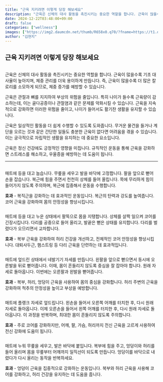 ```yaml
---
title: "근육 지키려면 이렇게 당장 해보세요"
description: "근육은 신체의 대사 활동을 촉진시키는 중요한 역할을 합니다. 근육이 많을수록 기초 대사율이 높아지며, 체중 관리를 더욱 용이하게 만듭니다. 즉, 근육이 많을수록 더 많은 칼로리를 소모하게 되므로, 체중 증가를 예방할 수 있습니다."
date: 2024-12-22T03:48:00+09:00
draft: false
categories: ["wellness"]
images: ["https://img2.daumcdn.net/thumb/R658x0.q70/?fname=https://t1.daumcdn.net/news/202411/01/tenbody/20241101073002066nvxu.jpg", "https://t1.daumcdn.net/news/202411/01/tenbody/20241101073002287jjhh.gif", "https://t1.daumcdn.net/news/202411/01/tenbody/20241101073002533kmht.gif", "https://t1.daumcdn.net/news/202411/01/tenbody/20241101073002856ubwv.gif", "https://t1.daumcdn.net/news/202411/01/tenbody/20241101073003256lkeu.gif"]
author: "김현지"
---
```


<h2 >근육 지키려면 이렇게 당장 해보세요</h2> <figure ><img src="https://img2.daumcdn.net/thumb/R658x0.q70/?fname=https://t1.daumcdn.net/news/202411/01/tenbody/20241101073002066nvxu.jpg" alt=""/></figure> <p>근육은 신체의 대사 활동을 촉진시키는 중요한 역할을 합니다. 근육이 많을수록 기초 대사율이 높아지며, 체중 관리를 더욱 용이하게 만듭니다. 즉, 근육이 많을수록 더 많은 칼로리를 소모하게 되므로, 체중 증가를 예방할 수 있습니다.</p> <p>근육은 관절과 뼈를 지지하여 부상의 위험을 줄입니다. 특히 나이가 들수록 근육량이 감소하는데, 이는 골다공증이나 관절염과 같은 문제를 악화시킬 수 있습니다. 근육을 지속적으로 강화하면 이러한 위험을 줄이고, 나이가 들어서도 활기찬 생활을 유지할 수 있습니다.</p> <p>근육은 일상적인 활동을 더 쉽게 수행할 수 있도록 도와줍니다. 무거운 물건을 들거나 계단을 오르는 것과 같은 간단한 일들도 충분한 근육이 없다면 어려움을 겪을 수 있습니다. 이는 궁극적으로 자립적인 생활을 유지하는 데 중요한 요소입니다.</p> <p>근육은 정신 건강에도 긍정적인 영향을 미칩니다. 규칙적인 운동을 통해 근육을 강화하면 스트레스를 해소하고, 우울증을 예방하는 데 도움이 됩니다.</p> <hr /> <figure ><img src="https://t1.daumcdn.net/news/202411/01/tenbody/20241101073002287jjhh.gif" alt=""/></figure> <p>매트에 등을 대고 눕습니다. 무릎을 세우고 발을 바닥에 고정합니다. 팔을 앞으로 뻗어 손을 잡습니다. 복근에 힘을 주면서 천천히 상체를 들어 올립니다. 목에 무리하게 힘이 들어가지 않도록 주의하며, 복근에 집중해서 운동을 수행합니다.</p> <p><strong>효과</strong> - 복직근을 강화하는 데 효과적인 운동입니다. 복근의 탄력과 강도를 높여줍니다. 코어 근육을 강화하여 몸의 안정성을 향상시킵니다.</p> <figure ><img src="https://t1.daumcdn.net/news/202411/01/tenbody/20241101073002533kmht.gif" alt=""/></figure> <p>매트에 등을 대고 누운 상태에서 팔뚝으로 몸을 지탱합니다. 상체를 살짝 일으켜 코어를 긴장시킵니다. 다리를 공중으로 들어 올리고, 발끝은 뻗은 상태를 유지합니다. 다리를 벌렸다가 오므리면서 교차합니다.</p> <p><strong>효과</strong> - 복부 근육을 강화하여 허리 건강을 개선하고, 전체적인 코어 안정성을 향상시킵니다. 대퇴사두근, 햄스트링 등 다리 근육을 단련하는 데 효과적입니다.</p> <figure ><img src="https://t1.daumcdn.net/news/202411/01/tenbody/20241101073002856ubwv.gif" alt=""/></figure> <p>매트에 엎드린 상태에서 네발기기 자세를 만듭니다. 왼팔을 앞으로 뻗으면서 동시에 오른발을 뒤로 뻗어줍니다. 이때, 몸이 흔들리지 않도록 중심을 잘 잡아야 합니다. 원래 자세로 돌아옵니다. 이번에는 오른팔과 왼발을 뻗어줍니다.</p> <p><strong>효과</strong> - 복부, 허리, 엉덩이 근육을 사용하여 몸의 중심을 강화합니다. 허리 주변의 근육을 강화하여 척추의 안정성을 높이고 부상을 예방합니다.</p> <figure ><img src="https://t1.daumcdn.net/news/202411/01/tenbody/20241101073003256lkeu.gif" alt=""/></figure> <p>매트에 플랭크 자세로 엎드립니다. 왼손을 들어서 오른쪽 어깨를 터치한 후, 다시 원래 자세로 돌아옵니다. 이제 오른손을 들어서 왼쪽 어깨를 터치한 후, 다시 원래 자세로 돌아옵니다. 이 과정을 반복하며, 최대한 몸이 흔들리지 않도록 주의합니다.</p> <p><strong>효과</strong> - 주로 코어를 강화하지만, 어깨, 팔, 가슴, 허리까지 전신 근육을 고르게 사용하여 전신 강화에 도움이 됩니다.</p> <figure ><img src="https://t1.daumcdn.net/news/202411/01/tenbody/20241101073003570zina.gif" alt=""/></figure> <p>매트에 누워 무릎을 세우고, 발은 바닥에 붙입니다. 복부에 힘을 주고, 엉덩이와 허리를 들어 올리며 몸을 무릎부터 어깨까지 일직선이 되도록 만듭니다. 엉덩이를 바닥으로 내렸다가 다시 올리는 동작을 반복하세요.</p> <p><strong>효과</strong> - 엉덩이 근육을 집중적으로 강화하는 운동입니다. 복부와 허리 근육을 사용해 코어를 강화하고, 허리 건강을 유지하는 데 도움을 줍니다.</p>